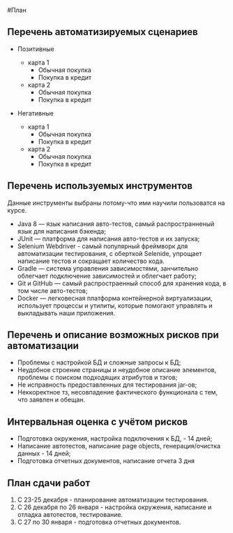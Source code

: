 #План
   
## Перечень автоматизируемых сценариев 
  - Позитивные 
    - карта 1
      - Обычная покупка 
      - Покупка в кредит 
    - карта 2   
      - Обычная покупка 
      - Покупка в кредит 
  
  - Негативные 
    - карта 1
      - Обычная покупка 
      - Покупка в кредит 
    - карта 2  
      - Обычная покупка 
      - Покупка в кредит 

## Перечень используемых инструментов 
   
  Данные инструменты выбраны потому-что ими научили пользоватся на курсе.
     
  * Java 8 — язык написания авто-тестов, самый распространненый язык для написания бэкенда;
  * JUnit — платформа для написания авто-тестов и их запуска;
  * Selenium Webdriver - самый популярный фреймворк для автоматизации тестирования, с оберткой Selenide, 
  упрощает написание тестов и сокращает количество кода.
  * Gradle — система управления зависимостями, занчительно облегчает подключение зависимостей и облегчает работу;
  * Git и GitHub — самый распростраенный способ для хранения кода, в том числе авто-тестов;
  * Docker — легковесная платформа контейнерной виртуализации, использует процессы 
   и утилиты, которые помогают управлять и выкладывать наши приложения.
   
## Перечень и описание возможных рисков при автоматизации 

 * Проблемы с настройкой БД и сложные запросы к БД; 
 * Неудобное строение страницы и неудобное описание элементов, проблемы с поиском подходящих атрибутов и тэгов;
 * Не исправность предоставленных для тестирования jar-ов;
 * Неккоректное тз, несовпадение фактического функционала с тем, что заявлен и обещан. 
  
## Интервальная оценка с учётом рисков 

 * Подготовка окружения, настройка подключения к БД, - 14 дней;
 * Написание автотестов, написание page objects, генерация/очистка данных - 14 дней;
 * Подготовка отчетных документов, написание отчета 3 дня
 
## План сдачи работ 

  1. С 23-25 декабря - планирование автоматизации тестирования.
  1. С 26 декабря по 26 января - настройка окружения, написание и отладка автотестов, тестирование.
  1. C 27 по 30 января - подготовка отчетных документов.
  